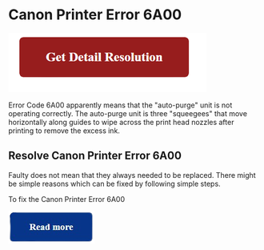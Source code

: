 # Canon Printer Error 6A00

[![Canon Printer Error 6A00](red2.png)](https://computersolve.com/canon-printer-error-6a00/)

Error Code 6A00 apparently means that the "auto-purge" unit is not operating correctly. The auto-purge unit is three "squeegees" that move horizontally along guides to wipe across the print head nozzles after printing to remove the excess ink.


## Resolve Canon Printer Error 6A00

Faulty does not mean that they always needed to be replaced. There might be simple reasons which can be fixed by following simple steps.

 To fix the Canon Printer Error 6A00

 [![Canon Printer Error 6A00](read.png)](https://computersolve.com/canon-printer-error-6a00/) 
